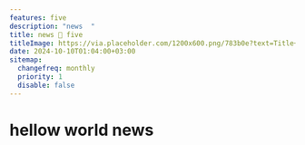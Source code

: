 ```yaml
---
features: five
description: "news  "
title: news 🦖 five
titleImage: https://via.placeholder.com/1200x600.png/783b0e?text=Title+Image
date: 2024-10-10T01:04:00+03:00
sitemap:
  changefreq: monthly
  priority: 1
  disable: false
---
```


# hellow world news
